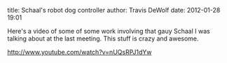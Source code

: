 title: Schaal's robot dog controller
author: Travis DeWolf
date: 2012-01-28 19:01

Here's a video of some of some work involving that gauy Schaal I was talking about at the last meeting. This stuff is crazy and awesome. 

<http://www.youtube.com/watch?v=nUQsRPJ1dYw>
